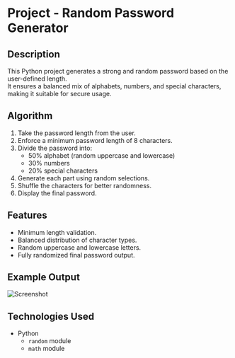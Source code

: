 # Project - Random Password Generator

## Description
This Python project generates a strong and random password based on the user-defined length.  
It ensures a balanced mix of alphabets, numbers, and special characters, making it suitable for secure usage.  

## Algorithm
1. Take the password length from the user.
2. Enforce a minimum password length of 8 characters.
3. Divide the password into:
   - 50% alphabet (random uppercase and lowercase)
   - 30% numbers
   - 20% special characters
4. Generate each part using random selections.
5. Shuffle the characters for better randomness.
6. Display the final password.

## Features
- Minimum length validation.
- Balanced distribution of character types.
- Random uppercase and lowercase letters.
- Fully randomized final password output.

## Example Output
![Screenshot](https://drive.google.com/file/d/10Mo44TMQZIoJmITg_Ht6tWkAnV3VuWr_/view?usp=drive_link)

## Technologies Used
- Python  
  - `random` module  
  - `math` module  



